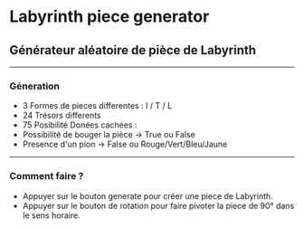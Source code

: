 # Labyrinth piece generator

## Générateur aléatoire de pièce de Labyrinth

---

### Géneration

- 3 Formes de pieces differentes : I / T / L
- 24 Trésors differents
- 75 Posibilité
Donées cachées :
- Possibilité de bouger la pièce -> True ou False
- Presence d'un pion -> False ou Rouge/Vert/Bleu/Jaune

---

### Comment faire ?

- Appuyer sur le bouton generate pour créer une piece de Labyrinth.
- Appuyer sur le bouton de rotation pour faire pivoter la piece de 90° dans le sens horaire.